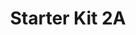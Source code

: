 ---
title: Starter Kit 2A
description: Démarre Bien ta 2ème Année à l'INSA
tags:
- Starter Kit
- 2A
- Nouvel étudiant

sidebar_position: 2

---